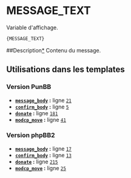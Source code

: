 # MESSAGE_TEXT


Variable d'affichage.

```html
{MESSAGE_TEXT}
```

##Description[*](https://fa-tvars.appspot.com/var/MESSAGE_TEXT)
Contenu du message.

## Utilisations dans les templates

### Version PunBB
* __[`message_body`](../tpl/var/punbb/message_body.md#readme) :__ ligne [`21`](../tpl/src/punbb/message_body.tpl#L21)
* __[`confirm_body`](../tpl/var/punbb/confirm_body.md#readme) :__ ligne [`5`](../tpl/src/punbb/confirm_body.tpl#L5)
* __[`donate`](../tpl/var/punbb/donate.md#readme) :__ ligne [`181`](../tpl/src/punbb/donate.tpl#L181)
* __[`modcp_move`](../tpl/var/punbb/modcp_move.md#readme) :__ ligne [`41`](../tpl/src/punbb/modcp_move.tpl#L41)

### Version phpBB2
* __[`message_body`](../tpl/var/subsilver/message_body.md#readme) :__ ligne [`17`](../tpl/src/subsilver/message_body.tpl#L17)
* __[`confirm_body`](../tpl/var/subsilver/confirm_body.md#readme) :__ ligne [`13`](../tpl/src/subsilver/confirm_body.tpl#L13)
* __[`donate`](../tpl/var/subsilver/donate.md#readme) :__ ligne [`215`](../tpl/src/subsilver/donate.tpl#L215)
* __[`modcp_move`](../tpl/var/subsilver/modcp_move.md#readme) :__ ligne [`25`](../tpl/src/subsilver/modcp_move.tpl#L25)